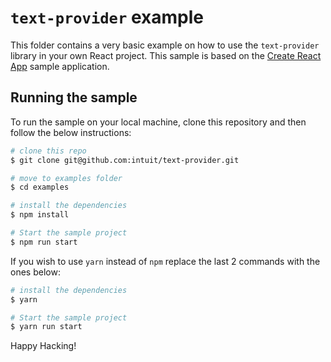 # `text-provider` example

This folder contains a very basic example on how to
use the `text-provider` library in your own React project.
This sample is based on the [Create React App](https://github.com/facebook/create-react-app) sample application.

## Running the sample

To run the sample on your local machine, clone this
repository and then follow the below instructions:

```sh
# clone this repo
$ git clone git@github.com:intuit/text-provider.git

# move to examples folder
$ cd examples

# install the dependencies
$ npm install

# Start the sample project
$ npm run start
```

If you wish to use `yarn` instead of `npm` replace the last
2 commands with the ones below:

```sh
# install the dependencies
$ yarn

# Start the sample project
$ yarn run start
```

Happy Hacking!
